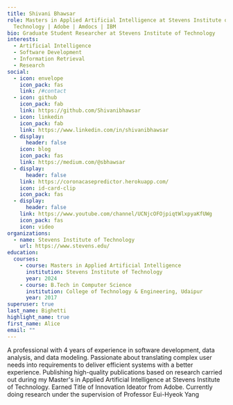 ```yaml
---
title: Shivani Bhawsar
role: Masters in Applied Artificial Intelligence at Stevens Institute of
  Technology | Adobe | Amdocs | IBM
bio: Graduate Student Researcher at Stevens Institute of Technology
interests:
  - Artificial Intelligence
  - Software Development
  - Information Retrieval
  - Research
social:
  - icon: envelope
    icon_pack: fas
    link: /#contact
  - icon: github
    icon_pack: fab
    link: https://github.com/Shivanibhawsar
  - icon: linkedin
    icon_pack: fab
    link: https://www.linkedin.com/in/shivanibhawsar
  - display:
      header: false
    icon: blog
    icon_pack: fas
    link: https://medium.com/@sbhawsar
  - display:
      header: false
    link: https://coronacasepredictor.herokuapp.com/
    icon: id-card-clip
    icon_pack: fas
  - display:
      header: false
    link: https://www.youtube.com/channel/UCNjcOFOjpiqtWlxpyaKfUWg
    icon_pack: fas
    icon: video
organizations:
  - name: Stevens Institute of Technology
    url: https://www.stevens.edu/
education:
  courses:
    - course: Masters in Applied Artificial Intelligence
      institution: Stevens Institute of Technology
      year: 2024
    - course: B.Tech in Computer Science
      institution: College of Technology & Engineering, Udaipur
      year: 2017
superuser: true
last_name: Bighetti
highlight_name: true
first_name: Alice
email: ""
---
```

<!--StartFragment-->

A professional with 4 years of experience in software development, data analysis, and data modeling. Passionate about translating complex user needs into requirements to deliver efficient systems with a better experience. Publishing high-quality publications based on research carried out during my Master's in Applied Artificial Intelligence at Stevens Institute of Technology. Earned Title of Innovation Ideator from Adobe. Currently doing research under the supervision of Professor Eui-Hyeok Yang

<!--EndFragment-->